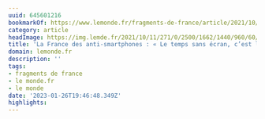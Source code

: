 ```yaml
---
uuid: 645601216
bookmarkOf: https://www.lemonde.fr/fragments-de-france/article/2021/10/20/la-france-des-anti-smartphones-le-temps-sans-ecran-c-est-la-liberte_6099096_6095744.html
category: article
headImage: https://img.lemde.fr/2021/10/11/271/0/2500/1662/1440/960/60/0/8a7eed4_669508998-jerome-gence-le-monde-fragments-de-france-nokia-3310-06.jpg
title: 'La France des anti-smartphones : « Le temps sans écran, c’est la liberté »'
domain: lemonde.fr
description: ''
tags:
- fragments de france
- le monde.fr
- le monde
date: '2023-01-26T19:46:48.349Z'
highlights:
---
```



